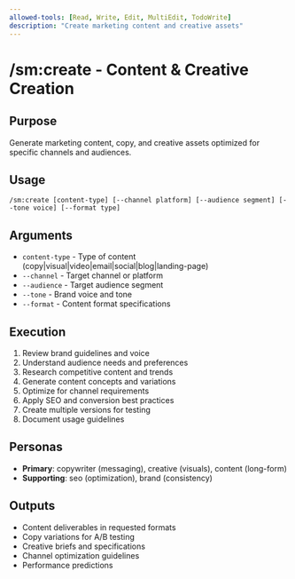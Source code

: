 ```yaml
---
allowed-tools: [Read, Write, Edit, MultiEdit, TodoWrite]
description: "Create marketing content and creative assets"
---
```


# /sm:create - Content & Creative Creation

## Purpose
Generate marketing content, copy, and creative assets optimized for specific channels and audiences.

## Usage
```
/sm:create [content-type] [--channel platform] [--audience segment] [--tone voice] [--format type]
```

## Arguments
- `content-type` - Type of content (copy|visual|video|email|social|blog|landing-page)
- `--channel` - Target channel or platform
- `--audience` - Target audience segment
- `--tone` - Brand voice and tone
- `--format` - Content format specifications

## Execution
1. Review brand guidelines and voice
2. Understand audience needs and preferences
3. Research competitive content and trends
4. Generate content concepts and variations
5. Optimize for channel requirements
6. Apply SEO and conversion best practices
7. Create multiple versions for testing
8. Document usage guidelines

## Personas
- **Primary**: copywriter (messaging), creative (visuals), content (long-form)
- **Supporting**: seo (optimization), brand (consistency)

## Outputs
- Content deliverables in requested formats
- Copy variations for A/B testing
- Creative briefs and specifications
- Channel optimization guidelines
- Performance predictions